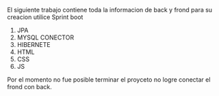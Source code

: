 El siguiente trabajo contiene toda la informacion de back y frond para su creacion utilice
Sprint boot
 1. JPA
 2. MYSQL CONECTOR
 3. HIBERNETE
 4. HTML
 5. CSS
 6. JS

Por el momento no fue posible terminar el proyceto no logre conectar el frond con back.
